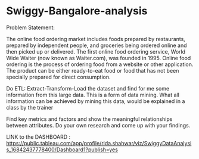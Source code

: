 # Swiggy-Bangalore-analysis

Problem Statement:

The online food ordering market includes foods prepared by restaurants, prepared by
independent people, and groceries being ordered online and then picked up or delivered. The
first online food ordering service, World Wide Waiter (now known as Waiter.com), was
founded in 1995. Online food ordering is the process of ordering food from a website or other
application. The product can be either ready-to-eat food or food that has not been specially
prepared for direct consumption.

Do ETL: Extract-Transform-Load the dataset and find for me some information from this large
data. This is a form of data mining. What all information can be achieved by mining this data,
would be explained in a class by the trainer

Find key metrics and factors and show the meaningful relationships between attributes.
Do your own research and come up with your findings.

LINK to the DASHBOARD : https://public.tableau.com/app/profile/rida.shahwar/viz/SwiggyDataAnalysis_16842437778400/Dashboard1?publish=yes
